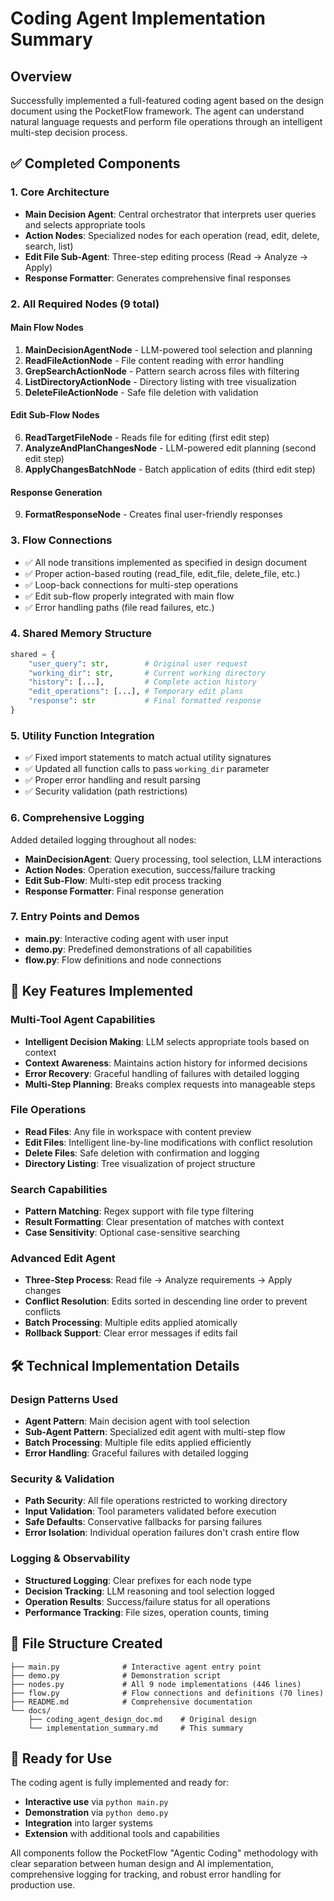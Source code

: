 # Coding Agent Implementation Summary

## Overview
Successfully implemented a full-featured coding agent based on the design document using the PocketFlow framework. The agent can understand natural language requests and perform file operations through an intelligent multi-step decision process.

## ✅ Completed Components

### 1. Core Architecture
- **Main Decision Agent**: Central orchestrator that interprets user queries and selects appropriate tools
- **Action Nodes**: Specialized nodes for each operation (read, edit, delete, search, list)
- **Edit File Sub-Agent**: Three-step editing process (Read → Analyze → Apply)
- **Response Formatter**: Generates comprehensive final responses

### 2. All Required Nodes (9 total)

#### Main Flow Nodes
1. **MainDecisionAgentNode** - LLM-powered tool selection and planning
2. **ReadFileActionNode** - File content reading with error handling
3. **GrepSearchActionNode** - Pattern search across files with filtering
4. **ListDirectoryActionNode** - Directory listing with tree visualization
5. **DeleteFileActionNode** - Safe file deletion with validation

#### Edit Sub-Flow Nodes  
6. **ReadTargetFileNode** - Reads file for editing (first edit step)
7. **AnalyzeAndPlanChangesNode** - LLM-powered edit planning (second edit step)
8. **ApplyChangesBatchNode** - Batch application of edits (third edit step)

#### Response Generation
9. **FormatResponseNode** - Creates final user-friendly responses

### 3. Flow Connections
- ✅ All node transitions implemented as specified in design document
- ✅ Proper action-based routing (read_file, edit_file, delete_file, etc.)
- ✅ Loop-back connections for multi-step operations
- ✅ Edit sub-flow properly integrated with main flow
- ✅ Error handling paths (file read failures, etc.)

### 4. Shared Memory Structure
```python
shared = {
    "user_query": str,        # Original user request
    "working_dir": str,       # Current working directory  
    "history": [...],         # Complete action history
    "edit_operations": [...], # Temporary edit plans
    "response": str           # Final formatted response
}
```

### 5. Utility Function Integration
- ✅ Fixed import statements to match actual utility signatures
- ✅ Updated all function calls to pass `working_dir` parameter
- ✅ Proper error handling and result parsing
- ✅ Security validation (path restrictions)

### 6. Comprehensive Logging
Added detailed logging throughout all nodes:
- **MainDecisionAgent**: Query processing, tool selection, LLM interactions
- **Action Nodes**: Operation execution, success/failure tracking
- **Edit Sub-Flow**: Multi-step edit process tracking
- **Response Formatter**: Final response generation

### 7. Entry Points and Demos
- **main.py**: Interactive coding agent with user input
- **demo.py**: Predefined demonstrations of all capabilities
- **flow.py**: Flow definitions and node connections

## 🎯 Key Features Implemented

### Multi-Tool Agent Capabilities
- **Intelligent Decision Making**: LLM selects appropriate tools based on context
- **Context Awareness**: Maintains action history for informed decisions
- **Error Recovery**: Graceful handling of failures with detailed logging
- **Multi-Step Planning**: Breaks complex requests into manageable steps

### File Operations
- **Read Files**: Any file in workspace with content preview
- **Edit Files**: Intelligent line-by-line modifications with conflict resolution
- **Delete Files**: Safe deletion with confirmation and logging
- **Directory Listing**: Tree visualization of project structure

### Search Capabilities  
- **Pattern Matching**: Regex support with file type filtering
- **Result Formatting**: Clear presentation of matches with context
- **Case Sensitivity**: Optional case-sensitive searching

### Advanced Edit Agent
- **Three-Step Process**: Read file → Analyze requirements → Apply changes
- **Conflict Resolution**: Edits sorted in descending line order to prevent conflicts
- **Batch Processing**: Multiple edits applied atomically
- **Rollback Support**: Clear error messages if edits fail

## 🛠 Technical Implementation Details

### Design Patterns Used
- **Agent Pattern**: Main decision agent with tool selection
- **Sub-Agent Pattern**: Specialized edit agent with multi-step flow
- **Batch Processing**: Multiple file edits applied efficiently
- **Error Handling**: Graceful failures with detailed logging

### Security & Validation
- **Path Security**: All file operations restricted to working directory
- **Input Validation**: Tool parameters validated before execution
- **Safe Defaults**: Conservative fallbacks for parsing failures
- **Error Isolation**: Individual operation failures don't crash entire flow

### Logging & Observability
- **Structured Logging**: Clear prefixes for each node type
- **Decision Tracking**: LLM reasoning and tool selection logged
- **Operation Results**: Success/failure status for all operations
- **Performance Tracking**: File sizes, operation counts, timing

## 📁 File Structure Created
```
├── main.py              # Interactive agent entry point
├── demo.py              # Demonstration script
├── nodes.py             # All 9 node implementations (446 lines)
├── flow.py              # Flow connections and definitions (70 lines)
├── README.md            # Comprehensive documentation
└── docs/
    ├── coding_agent_design_doc.md    # Original design
    └── implementation_summary.md     # This summary
```

## 🎉 Ready for Use

The coding agent is fully implemented and ready for:
- **Interactive use** via `python main.py`
- **Demonstration** via `python demo.py`  
- **Integration** into larger systems
- **Extension** with additional tools and capabilities

All components follow the PocketFlow "Agentic Coding" methodology with clear separation between human design and AI implementation, comprehensive logging for tracking, and robust error handling for production use. 